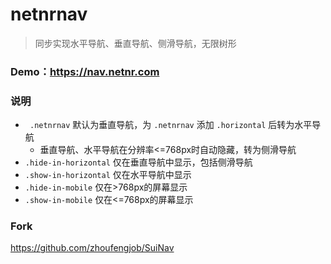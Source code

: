 # netnrnav
> 同步实现水平导航、垂直导航、侧滑导航，无限树形

### Demo：<https://nav.netnr.com>

### 说明
- ` .netnrnav` 默认为垂直导航，为 `.netnrnav` 添加 `.horizontal` 后转为水平导航
    - 垂直导航、水平导航在分辨率<=768px时自动隐藏，转为侧滑导航
- `.hide-in-horizontal` 仅在垂直导航中显示，包括侧滑导航
- `.show-in-horizontal` 仅在水平导航中显示
- `.hide-in-mobile` 仅在>768px的屏幕显示
- `.show-in-mobile` 仅在<=768px的屏幕显示

### Fork
https://github.com/zhoufengjob/SuiNav